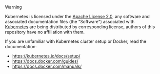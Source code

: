 > [!Warning]
> Kubernetes is licensed under the [Apache License 2.0](https://choosealicense.com/licenses/apache-2.0/#),
any software and associated documentation files (the "Software") associated with
[Kubernetes](https://github.com/kubernetes/kubernetes) are being distributed by
corresponding license, authors of this repository have no affiliation with them.

If you are unfamiliar with Kubernetes cluster setup or Docker, read the documentation:

- <https://kubernetes.io/docs/setup/>
- <https://docs.docker.com/guides/>
- <https://docs.docker.com/manuals/>
